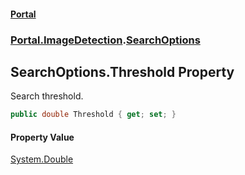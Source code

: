 #### [Portal](index.md 'index')
### [Portal.ImageDetection](Portal.ImageDetection.md 'Portal.ImageDetection').[SearchOptions](SearchOptions.md 'Portal.ImageDetection.SearchOptions')

## SearchOptions.Threshold Property

Search threshold.

```csharp
public double Threshold { get; set; }
```

#### Property Value
[System.Double](https://docs.microsoft.com/en-us/dotnet/api/System.Double 'System.Double')